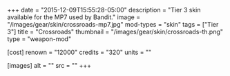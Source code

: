 +++
date = "2015-12-09T15:55:28-05:00"
description = "Tier 3 skin available for the MP7 used by Bandit."
image = "/images/gear/skin/crossroads-mp7.jpg"
mod-types = "skin"
tags = ["Tier 3"]
title = "Crossroads"
thumbnail = "/images/gear/skin/crossroads-th.png"
type = "weapon-mod"

[cost]
  renown = "12000"
  credits = "320"
  units = ""

[images]
  alt = ""
  src = ""
+++
